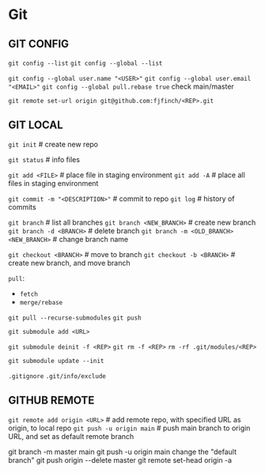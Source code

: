 # Git
## GIT CONFIG
`git config --list`
`git config --global --list`

`git config --global user.name "<USER>"`
`git config --global user.email "<EMAIL>"`
`git config --global pull.rebase true`
check main/master

`git remote set-url origin git@github.com:fjfinch/<REP>.git`

## GIT LOCAL
`git init` # create new repo

`git status` # info files

`git add <FILE>` # place file in staging environment
`git add -A` # place all files in staging environment

`git commit -m "<DESCRIPTION>"` # commit to repo
`git log` # history of commits

`git branch` # list all branches
`git branch <NEW_BRANCH>` # create new branch
`git branch -d <BRANCH>` # delete branch
`git branch -m <OLD_BRANCH> <NEW_BRANCH>` # change branch name

`git checkout <BRANCH>` # move to branch
`git checkout -b <BRANCH>` # create new branch, and move branch

`pull`:
- `fetch`
- `merge/rebase`

`git pull --recurse-submodules`
`git push`

`git submodule add <URL>`

`git submodule deinit -f <REP>`
`git rm -f <REP>`
`rm -rf .git/modules/<REP>`

`git submodule update --init`

`.gitignore`
`.git/info/exclude`

## GITHUB REMOTE
`git remote add origin <URL>` # add remote repo, with specified URL as origin, to local repo
`git push -u origin main` # push main branch to origin URL, and set as default remote branch




git branch -m master main
git push -u origin main
	change the "default branch"
git push origin --delete master
git remote set-head origin -a